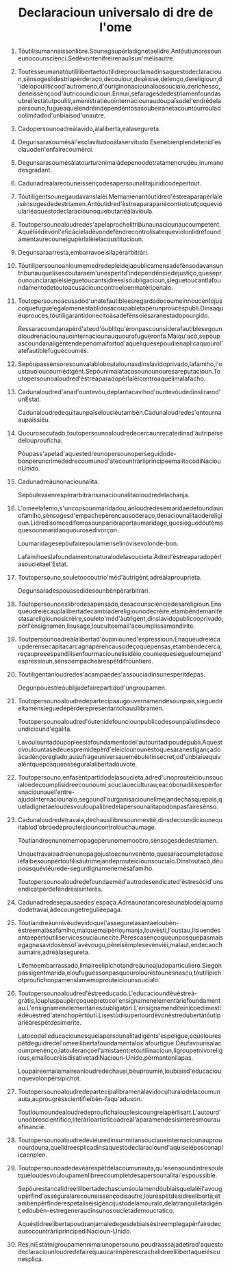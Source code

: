 <h1 align='center'>Declaracioun universalo di dre de l'ome</h1>
<h2 align='center'></h2>
<p align='center'></p>
<ol>
  <li>
    <p>Tóutilisumannaissonlibre.Sounegaupèrladignetaelidre.Antóutiunoresouneunocounsciènci.Sedèvontenifreirenaulisun'mélisautre.</p>
  </li>
  <li>
    <p>Toutèsseumanatóutililibertaetóutilidreprouclamadinsaquestodeclaracioun,sènsogeslidestriapèrderaço,decoulour,desèisse,delengo,dereligioun,d'idèiopouliticood'autromeno,d'óuriginonaciounaloosoucialo,derichesso,deneissènçood'àutricoundicioun.Enmai,sefaragesdedestriamenfoundasubrel'estatutpouliti,amenistratiéuointernaciounaudóupaïsodel'endrédelapersouno,fugueaquelendréindependèntosasoubeiranetacountourrouladoolimitadod'unbiaisod'unautre.</p>
  </li>
  <li>
    <p>Cadopersounoadreàlavido,àlaliberta,eàlasegureta.</p>
  </li>
  <li>
    <p>Degunsarasoumésàl'esclavitudooàlaservitudo.Esenebienplendetenid'esclauoden'enfairecoumèrci.</p>
  </li>
  <li>
    <p>Degunsarasoumésàlatourturonimaiàdepenoodetratamencrudèu,inumanodesgradant.</p>
  </li>
  <li>
    <p>Cadunadreàlarecouneissènçodesapersounalitajuridicodepertout.</p>
  </li>
  <li>
    <p>Tóutiligèntsounegaudavanslalèi.Memamenantóutidred'èstreaparapèrlalèisènsogesdedestriamen.Antóutidred'èstreaparapariécontrotoutçoquevióulariéaquestodeclaraciounoquebutariéàlavióula.</p>
  </li>
  <li>
    <p>Toutopersounoaloudredes'apelaprochelitribunaunaciounaucoumpetènt.Aquéliiédèvonl'eficàcieladèvondefèndrecontrolisatequeviolonlidrefoundamentaurecouneigupèrlalèielacoustitucioun.</p>
  </li>
  <li>
    <p>Degunsaraarresta,embarravoeisilapèrarbitràri.</p>
  </li>
  <li>
    <p>Tóutilipersounoanloumemedredepleidejapublicamensadefènsodavansuntribunauquelisescoutaraem'unesperitd'independènciedejustiço,queseprounounciarapièisieguetoucantsidreesisóubligacioun,sieguetoucantlafoundamentodetoutoacusaciouncontroeloenmatèripenalo.</p>
  </li>
  <li>
    <p>Toutopersounoacusadod'unatefautibleesregardadocoumeinnoucèntojuscoquefuguelegalamenestablidosacoupabletapèrunproucèspubli.Dinsaquéuproucès,tóutiligarantidonecitoàsadefènsoiésaranestadopourgido.</p>
    <p>Ressaracoundanapèrd'ateod'óublitqu'èronpascounsiderafautiblesegoundloudrenaciounauointernaciounauquourofuguèronfa.Maiqu'acò,sepòupascoundanaligèntendepenomaifortod'aquéliquesepoudienaplicaquourol'atefautiblefuguècoumés.</p>
  </li>
  <li>
    <p>Sepòupassènsoresounvalabloboutalounasdinslavidoprivado,lafamiho,l'oustauoloucourriédigènt.Sepòunimaiatacasounounouresareputacioun.Toutopersounoaloudred'èstreaparadopèrlalèicontroaquélimalafacho.</p>
  </li>
  <li>
    <p>Cadunaloudred'anad'ountevòu,deplantacavihod'ountevòudedinslirarod'unEstat.</p>
    <p>Cadunaloudredequitaunpaïselousiéutambèn.Cadunaloudredes'entournaaupaïssiéu.</p>
  </li>
  <li>
    <p>Quourosecutado,toutopersounoaloudredecercaunrecatedinsd'àutripaïsedelouprouficha.</p>
    <p>Pòupass'apelad'aquestedreunopersounoperseguidode-bonpèruncrimededrecoumunod'atecountràriiprincipeemaiitocodiNaciounUnido.</p>
  </li>
  <li>
    <p>Cadunadreàunonaciounalita.</p>
    <p>Sepòulevaenrespèrarbitràrisanaciounalitaoloudredelachanja.</p>
  </li>
  <li>
    <p>L'omeelafemo,s'uncopsounmaridadou,anloudredesemaridaedefoundaunofamiho,sènsogesd'empachepèrencausoderaço,denaciounalitaodereligioun.Lidredisomeedifemosounpariéraportaumaridage,quesieguedóutèmsquesounmaridaoquourosedivorçon.</p>
    <p>Loumaridagesepòufairesoulamenselinòvisevolonde-bon.</p>
    <p>Lafamihoeslafoundamentonaturalodelasoucieta.Adred'èstreaparadopèrlasoucietael'Estat.</p>
  </li>
  <li>
    <p>Toutopersouno,souletoocoutrìo'méd'àutrigènt,adreàlaprouprieta.</p>
    <p>Degunsaradespoussedidesounbènpèrarbitràri.</p>
  </li>
  <li>
    <p>Toutopersounoeslibrodesapensado,desacounsciènciedesareligioun.Enaquéudreiécauplalibertadecambiadereligiounodecrèire,etambèndemanifestasareligiounosicrèire,souleto'méd'àutrigènt,dinslavidopublicooprivado,pèrl'ensignamen,lisusage,louculteemail'acoumplissamendirite.</p>
  </li>
  <li>
    <p>Toutpersounoadreàlalibertad'óupiniouned'espressioun.Enaquéudreiécaupderènsecapitacarcagnapèrencausodeçoquepensas,etambèndecerca,reçaupreeespandilisenfourmaciounelisidèio,coumequesiegueloumejand'espressioun,sènsoempacheàrespètdifrountiero.</p>
  </li>
  <li>
    <p>Tóutiligèntanloudredes'acampaedes'assouciadinsunesperitdepas.</p>
    <p>Degunpòuèstreóublijadefairepartidod'ungroupamen.</p>
  </li>
  <li>
    <p>Toutopersounoaloudredepartecipaaugouvernamendesounpaïs,sieguedireitamensieguedepèrderepresentantchausilibramen.</p>
    <p>Toutopersounoaloudred'óutenidefounciounpublicodesounpaïsdinsdecoundiciound'egalita.</p>
    <p>Lavoulountadóupopleeslafoundamentodel'autouritadipoudépubli.Aquestovoulountasedèuespremidepèrd'eleiciounounèstoquesaranestigançadoàcadènçoreglado,ausufrageuniversauemébuletinsecret,od'unbiaisequivalèntqueposqueasseguralalibertadóuvote.</p>
  </li>
  <li>
    <p>Toutopersouno,enfasèntpartidodelasoucieta,adred'unoprouteiciounsoucialoedecoumplisidreecounoumi,souciaueculturau;eacòbonadilisesperforsnaciounauel'entre-ajudointernaciounalo,segoundl'ourganisaciounelimejandechasquepaïs,queladignetaeloudesvouloupalibredelapersounalitapodonpasfairesènso.</p>
  </li>
  <li>
    <p>Cadunaloudredetravaia,dechausilibresounmestié,dinsdecoundiciounequitablod'obroedeprouteiciouncontrolouchaumage.</p>
    <p>Tóutiandreenunomemopagopèrunomemoobro,sènsogesdedestriamen.</p>
    <p>Unquetravaioadreenunopagojustoecounvenènto,quesaracoumpletadoseiéfaibesounpèrtóutilisàutrimejandeprouteiciounsoucialo.Dinstoutacò,dèupousquéviéurede-segurdignamenemésafamiho.</p>
    <p>Toutopersounoaloudredefoundaeméd'autrodesendicated'èstresòcid'unsendicatpèrdefèndresisinterès.</p>
  </li>
  <li>
    <p>Cadunadredesepausaedes'espaça.Adreàunotancoresounablodelajournadodetravai,àdecoungetreguliéepaga.</p>
  </li>
  <li>
    <p>Tóutiandreàunnivèudevidoquei'assegurelasantaeloubèn-èstreemaiàsafamiho,maiquemaipèrloumanja,louvèsti,l'oustau,lisiuendesantaepèrtóutiliservicesouciaunecite.Pèrescasènçoqueunposquepasmaisegagnasavidosènsol'avévougu,pèreisèmplesevènvièi,malaut,endecaochaumaire,adreàlasegureta.</p>
    <p>Lifemoembarrassado,limaireelipichotandreàunoajudoparticuliero.Siegonpassigèntmarida,eloufuguèssonpasquourolounistounesnascu,tóutilipichotproufichonpamenslamemoprouteiciounsoucialo.</p>
  </li>
  <li>
    <p>Toutopersounoaloudred'èstreeducado.L'educacioundèuèstreà-gràtis,loupluspaupèrçoquepretocol'ensignamenelementàriefoundamentau.L'ensignamenelementàriesóubligatòri.L'ensignamenditeinicoedimestiédèuèstred'atenchopèrtóuti.Lisestùdisuperiourdèvonèstredubertàtóutipariéàrespètdesimerite.</p>
    <p>Latocodel'educaciounesquelapersounalitadigènts'espeligue,equelourespètdeguidredel'omeeilibertafoundamentalos'afourtigue.Dèufavourisalacoumprenènço,latoulerançoel'amistaentretóutilinacioun,ligroupetnivoreligious,emailoucrèisdisativetadiNacioun-Unido.pèrmantenilapas.</p>
    <p>Loupaireemailamaireanloudredechausi,bèuproumié,loubiaisd'educaciounquevolonpèrsipichot.</p>
  </li>
  <li>
    <p>Toutopersounoaloudredepartecipalibramenàlavidoculturalodelacoumunauta,auprougrèsscientifieibèn-faqu'aduson.</p>
    <p>Toutloumoundealoudredeproufichalouplesicoungreiapèrlisart.L'autourd'unoobroscientifico,literàrioartisticoadreàl'aparamendesisinterèsmourauefinancié.</p>
  </li>
  <li>
    <p>Toutopersounoaloudredeviéuredinsunmitansouciaueinternaciounauprounourdouna,quelidreesplicadinsaquestodeclaraciound'aquiseiéposconaplicaenplen.</p>
  </li>
  <li>
    <p>Toutopersounoadedevéàrespètdelacoumunauta,qu'esensoundintresouletqueloudesvouloupamenlibreecoumpletdesapersounalitai'espoussible.</p>
    <p>Sepòurestancalidreelilibertadechascunsoulamendóubiaisquelalèil'avougupèrfind'asseguralarecouneissènçodisautre,lourespètdesidreeliberta;etambènpèrfinderespetaliseisigèncijustodelamouralo,delatranquiletadigènt,edóubèn-èstregeneraudinsunosoucietademoucratico.</p>
    <p>AquéstidreelibertapoudranjamaiedegesdebiaisèstreemplegapèrfairedecausocountràriiprincipediNacioun-Unido.</p>
  </li>
  <li>
    <p>Res,niEstatnigroupamennimaiunopersouno,poudraassajadetirad'aquestodeclaraciounloudredefairequaucarènpèrescrachalidreelilibertaqueiésounesplica.</p>
  </li>
</ol>